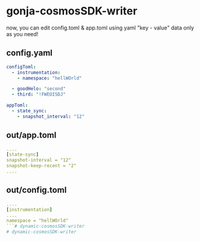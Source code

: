 # gonja-cosmosSDK-writer

now, you can edit config.toml & app.toml using yaml "key - value" data only as you need!


## config.yaml
```yaml
configToml:
  - instrumentation:
    - namespace: "hellWOrld"

  - goodHelo: "second"
  - third: "!FWEOISDJ"

appToml:
  - state_sync:
    - snapshot_interval: "12"
```
## out/app.toml
```yaml
....
[state-sync]
snapshot-interval = "12"
snapshot-keep-recent = "2"
....
```

## out/config.toml
```yaml
....
[instrumentation]
....
namespace = "hellWOrld"
```# dynamic-cosmosSDK-writer
# dynamic-cosmosSDK-writer
